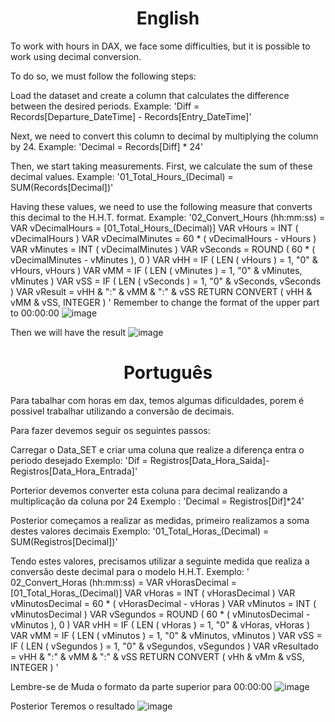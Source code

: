 <h1 align="center">English</h1>

To work with hours in DAX, we face some difficulties, but it is possible to work using decimal conversion.

To do so, we must follow the following steps:

Load the dataset and create a column that calculates the difference between the desired periods.
Example: 'Diff = Records[Departure_DateTime] - Records[Entry_DateTime]'

Next, we need to convert this column to decimal by multiplying the column by 24.
Example: 'Decimal = Records[Diff] * 24'

Then, we start taking measurements. First, we calculate the sum of these decimal values.
Example: '01_Total_Hours_(Decimal) = SUM(Records[Decimal])'

Having these values, we need to use the following measure that converts this decimal to the H.H.T. format.
Example:
'02_Convert_Hours (hh:mm:ss) =
VAR vDecimalHours = [01_Total_Hours_(Decimal)]
VAR vHours =
    INT ( vDecimalHours )
VAR vDecimalMinutes = 60 * ( vDecimalHours - vHours )
VAR vMinutes =
    INT ( vDecimalMinutes )
VAR vSeconds =
    ROUND ( 60 * ( vDecimalMinutes - vMinutes ), 0 )
VAR vHH =
    IF ( LEN ( vHours ) = 1, "0" & vHours, vHours )
VAR vMM =
    IF ( LEN ( vMinutes ) = 1, "0" & vMinutes, vMinutes )
VAR vSS =
    IF ( LEN ( vSeconds ) = 1, "0" & vSeconds, vSeconds )
VAR vResult = vHH & ":" & vMM & ":" & vSS
RETURN
    CONVERT ( vHH & vMM & vSS, INTEGER )
'
Remember to change the format of the upper part to 00:00:00
![image](https://github.com/eduardohaas/Hours_In_PowerBI/assets/84861180/40322295-b069-4037-82cd-992b8f1eb98f)

Then we will have the result
![image](https://github.com/eduardohaas/Hours_In_PowerBI/assets/84861180/563843e3-9334-4aef-bff0-37a856eaa000)

<h1 align="center">Português</h1>

Para tabalhar com horas em dax, temos algumas dificuldades, porem é possivel trabalhar utilizando a conversão de decimais. 

Para fazer devemos seguir os seguintes passos: 

Carregar o Data_SET e criar uma coluna que realize a diferença entra o periodo desejado
Exemplo: 'Dif = Registros[Data_Hora_Saida]-Registros[Data_Hora_Entrada]'

Porterior devemos converter esta coluna para decimal realizando a multiplicação da coluna por 24 
Exemplo : 'Decimal = Registros[Dif]*24'

Posterior começamos a realizar as medidas, primeiro realizamos a soma destes valores decimais
Exemplo: '01_Total_Horas_(Decimal) = SUM(Registros[Decimal])'

Tendo estes valores, precisamos utilizar a seguinte medida que realiza a conversão deste decimal para o modelo H.H.T.
Exemplo: 
'
02_Convert_Horas (hh:mm:ss) =
VAR vHorasDecimal = [01_Total_Horas_(Decimal)]
VAR vHoras =
    INT ( vHorasDecimal )
VAR vMinutosDecimal = 60 * ( vHorasDecimal - vHoras )
VAR vMinutos =
    INT ( vMinutosDecimal )
VAR vSegundos =
    ROUND ( 60 * ( vMinutosDecimal - vMinutos ), 0 )
VAR vHH =
    IF ( LEN ( vHoras ) = 1, "0" & vHoras, vHoras )
VAR vMM =
    IF ( LEN ( vMinutos ) = 1, "0" & vMinutos, vMinutos )
VAR vSS =
    IF ( LEN ( vSegundos ) = 1, "0" & vSegundos, vSegundos )
VAR vResultado = vHH & ":" & vMM & ":" & vSS
RETURN
    CONVERT ( vHh & vMm & vSS, INTEGER )
'

Lembre-se de Muda o formato da parte superior para 00:00:00
![image](https://github.com/eduardohaas/Hours_In_PowerBI/assets/84861180/40322295-b069-4037-82cd-992b8f1eb98f)

Posterior Teremos o resultado
![image](https://github.com/eduardohaas/Hours_In_PowerBI/assets/84861180/563843e3-9334-4aef-bff0-37a856eaa000)

